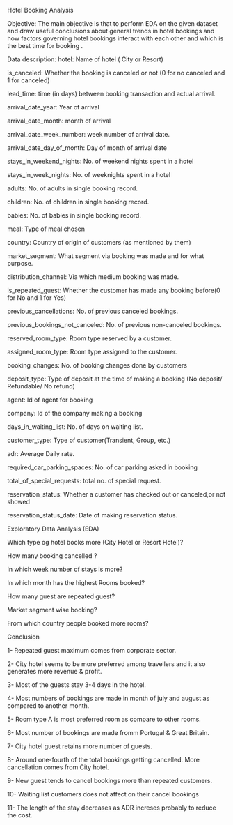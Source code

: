 Hotel Booking Analysis

Objective:
The main objective is that to perform EDA on the given dataset and draw useful conclusions about general trends in hotel bookings and how factors governing hotel bookings interact with each other and which is the best time for booking .

Data description:
hotel: Name of hotel ( City or Resort)

is_canceled: Whether the booking is canceled or not (0 for no canceled and 1 for canceled)

lead_time: time (in days) between booking transaction and actual arrival.

arrival_date_year: Year of arrival

arrival_date_month: month of arrival

arrival_date_week_number: week number of arrival date.

arrival_date_day_of_month: Day of month of arrival date

stays_in_weekend_nights: No. of weekend nights spent in a hotel

stays_in_week_nights: No. of weeknights spent in a hotel

adults: No. of adults in single booking record.

children: No. of children in single booking record.

babies: No. of babies in single booking record.

meal: Type of meal chosen

country: Country of origin of customers (as mentioned by them)

market_segment: What segment via booking was made and for what purpose.

distribution_channel: Via which medium booking was made.

is_repeated_guest: Whether the customer has made any booking before(0 for No and 1 for Yes)

previous_cancellations: No. of previous canceled bookings.

previous_bookings_not_canceled: No. of previous non-canceled bookings.

reserved_room_type: Room type reserved by a customer.

assigned_room_type: Room type assigned to the customer.

booking_changes: No. of booking changes done by customers

deposit_type: Type of deposit at the time of making a booking (No deposit/ Refundable/ No refund)

agent: Id of agent for booking

company: Id of the company making a booking

days_in_waiting_list: No. of days on waiting list.

customer_type: Type of customer(Transient, Group, etc.)

adr: Average Daily rate.

required_car_parking_spaces: No. of car parking asked in booking

total_of_special_requests: total no. of special request.

reservation_status: Whether a customer has checked out or canceled,or not showed

reservation_status_date: Date of making reservation status.

Exploratory Data Analysis (EDA)

Which type og hotel books more (City Hotel or Resort Hotel)?

How many booking cancelled ?

In which week number of stays is more?

In which month has the highest Rooms booked?

How many guest are repeated guest?

Market segment wise booking?

From which country people booked more rooms?

Conclusion

1- Repeated guest maximum comes from corporate sector.

2- City hotel seems to be more preferred among travellers and it also generates more revenue & profit.

3- Most of the guests stay 3-4 days in the hotel.

4- Most numbers of bookings are made in month of july and august as compared to another month.

5- Room type A is most preferred room as compare to other rooms.

6- Most number of bookings are made fromm Portugal & Great Britain.

7- City hotel guest retains more number of guests.

8- Around one-fourth of the total bookings getting cancelled. More cancellation comes from City hotel.

9- New guest tends to cancel bookings more than repeated customers.

10- Waiting list customers does not affect on their cancel bookings

11- The length of the stay decreases as ADR increses probably to reduce the cost.
